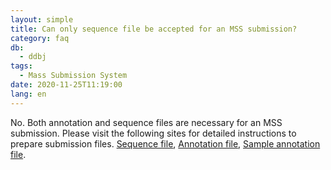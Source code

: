 ```yaml
---
layout: simple
title: Can only sequence file be accepted for an MSS submission?
category: faq
db:
  - ddbj
tags: 
  - Mass Submission System
date: 2020-11-25T11:19:00
lang: en
---
```


<p>No. Both annotation and sequence files are necessary for an MSS submission. Please visit the following sites for detailed instructions to prepare submission files. <a href="/ddbj/file-format-e.html#sequence">Sequence file</a>, <a href="/ddbj/file-format-e.html#annotation">Annotation file</a>, <a href="/ddbj/file-format-e.html#sample">Sample annotation file</a>.</p>